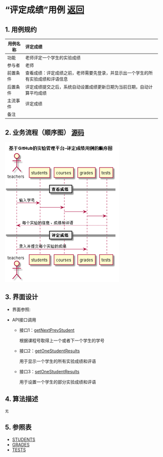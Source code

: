# “评定成绩”用例 [返回](../README.md)
## 1. 用例规约

|用例名称|评定成绩|
|-------|:-------------|
|功能|老师评定一个学生的实验成绩|
|参与者|老师|
|前置条件|查看成绩：评定成绩之前，老师需要先登录，并显示出一个学生的所有实验成绩和评语信息|
|后置条件| 评定成绩提交之后，系统自动设置成绩更新日期为当前日期，自动计算平均成绩|
|主流事件| 评定成绩|
|备注| |

## 2. 业务流程（顺序图） [源码](../src/成绩录入.puml)
![sequence1](../img/成绩录入.png) 

    
## 3. 界面设计
- 界面参照: 

- API接口调用

    - 接口1：[getNextPrevStudent](../jiekou/getNextPrevStudent.md)
        
        根据课程号取得上一个或者下一个学生的学号
        
    - 接口2：[getOneStudentResults](../jiekou/getOneStudentResults.md)
        
        用于显示一个学生的所有实验成绩和评语
         
    - 接口3：[setOneStudentResults](../jiekou/setOneStudentResults.md)
    
        用于设置一个学生的部分实验成绩和评语
    
## 4. 算法描述
    无
    
## 5. 参照表

- [STUDENTS](../数据库设计.md/#STUDENTS)
- [GRADES](../数据库设计.md/#GRADES)
- [TESTS](../数据库设计.md/#TESTS)
